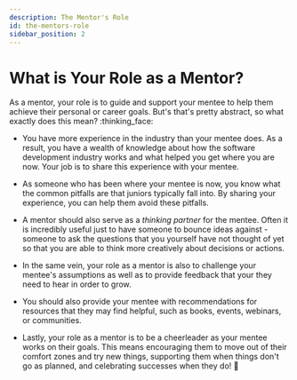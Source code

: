 ```yaml
---
description: The Mentor's Role
id: the-mentors-role
sidebar_position: 2
---
```


# What is Your Role as a Mentor?

As a mentor, your role is to guide and support your mentee to help them achieve their personal or career goals. But's that's pretty abstract, so what exactly does this mean? :thinking_face:

* You have more experience in the industry than your mentee does. As a result, you have a wealth of knowledge about how the software development industry works and what helped you get where you are now. Your job is to share this experience with your mentee.

* As someone who has been where your mentee is now, you know what the common pitfalls are that juniors typically fall into. By sharing your experience, you can help them avoid these pitfalls.

* A mentor should also serve as a *thinking partner* for the mentee. Often it is incredibly useful just to have someone to bounce ideas against - someone to ask the questions that you yourself have not thought of yet so that you are able to think more creatively about decisions or actions.

* In the same vein, your role as a mentor is also to challenge your mentee's assumptions as well as to provide feedback that your they need to hear in order to grow. 

* You should also provide your mentee with recommendations for resources that they may find helpful, such as books, events, webinars, or communities.

* Lastly, your role as a mentor is to be a cheerleader as your mentee works on their goals. This means encouraging them to move out of their comfort zones and try new things, supporting them when things don't go as planned, and celebrating successes when they do! :tada:


